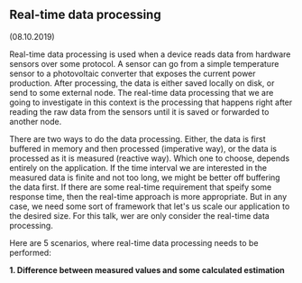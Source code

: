 Real-time data processing
-------------------------
(08.10.2019)

Real-time data processing is used when a device reads data from 
hardware sensors over some protocol. A sensor can go from a simple
temperature sensor to a photovoltaic converter that exposes the
current power production. After processing, the data is either saved
locally on disk, or send to some external node. The real-time
data processing that we are going to investigate in this context is 
the processing that happens right after reading the raw data from 
the sensors until it is saved or forwarded to another node.

There are two ways to do the data processing. Either, the data is first
buffered in memory and then processed (imperative way), or the data is
processed as it is measured (reactive way). Which one to choose, 
depends entirely on the application. If the time interval we are
interested in the measured data is finite and not too long, we might
be better off buffering the data first. If there are some real-time
requirement that speify some response time, then the real-time approach
is more appropriate. But in any case, we need some sort of framework
that let's us scale our application to the desired size. For this talk,
wer are only consider the real-time data processing.



Here are 5 scenarios, where real-time data processing needs to be 
performed:

**1. Difference between measured values and some calculated estimation** 



